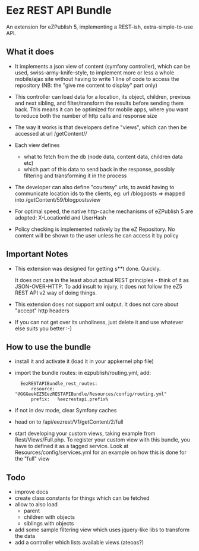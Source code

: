 Eez REST API Bundle
===================

An extension for eZPublish 5, implementing a REST-ish, extra-simple-to-use API.

What it does
------------

- It implements a json view of content (symfony controller), which can be used, swiss-army-knife-style, to implement
  more or less a whole mobile/ajax site without having to write 1 line of code to access the repository
  (NB: the "give me content to display" part only)

- This controller can load data for a location, its object, children, previous and next sibling, and filter/transform
  the results before sending them back.
  This means it can be optimized for mobile apps, where you want to reduce both the number of http calls and response size

- The way it works is that developers define "views", which can then be accessed at url /getContent/<locationId>/<viewname>

- Each view defines
  * what to fetch from the db (node data, content data, children data etc)
  * which part of this data to send back in the response, possibly filtering and transforming it in the process

- The developer can also define "courtesy" urls, to avoid having to communicate location ids to the clients, eg:
  url /blogposts => mapped into /getContent/59/blogpostsview

- For optimal speed, the native http-cache mechanisms of eZPublish 5 are adopted: X-LocationId and UserHash

- Policy checking is implemented natively by the eZ Repository.
  No content will be shown to the user unless he can access it by policy

Important Notes
---------------

- This extension was designed for getting s**t done. Quickly.

  It does not care in the least about actual REST principles - think of it as JSON-OVER-HTTP.
  To add insult to injury, it does not follow the eZ5 REST API v2 way of doing things.

- This extension does not support xml output. It does not care about "accept" http headers

- If you can not get over its unholiness, just delete it and use whatever else suits you better :-)

How to use the bundle
---------------------
- install it and activate it (load it in your appkernel php file)
- import the bundle routes: in ezpublish/routing.yml, add:

        EezRESTAPIBundle_rest_routes:
            resource: "@GGGeekEZ5EezRESTAPIBundle/Resources/config/routing.yml"
            prefix:   %eezrestapi.prefix%

- if not in dev mode, clear Symfony caches
- head on to /api/eezrest/V1/getContent/2/full
- start developing your custom views, taking example from Rest/Views/Full.php.
  To register your custom view with this bundle, you have to defined it as a tagged service.
  Look at Resources/config/services.yml for an example on how this is done for the "full" view

Todo
----
- improve docs
- create class constants for things which can be fetched
- allow to also load
  + parent
  + children with objects
  + siblings with objects
- add some sample filtering view which uses jquery-like libs to transform the data
- add a controller which lists available views (ateoas?)
